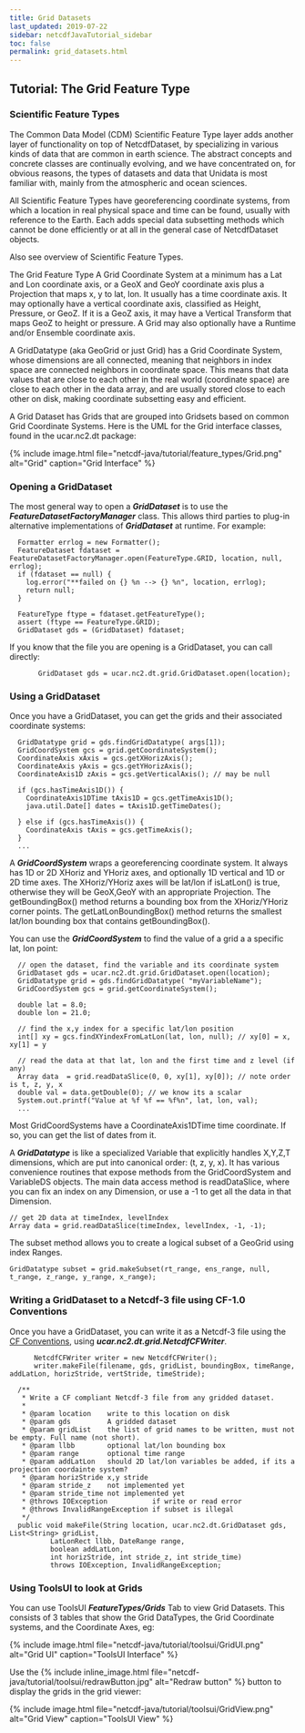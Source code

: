 ```yaml
---
title: Grid Datasets
last_updated: 2019-07-22
sidebar: netcdfJavaTutorial_sidebar
toc: false
permalink: grid_datasets.html
---
```

## Tutorial: The Grid Feature Type

### Scientific Feature Types
The Common Data Model (CDM) Scientific Feature Type layer adds another layer of functionality on top of NetcdfDataset, by specializing in various kinds of data that are common in earth science. The abstract concepts and concrete classes are continually evolving, and we have concentrated on, for obvious reasons, the types of datasets and data that Unidata is most familiar with, mainly from the atmospheric and ocean sciences.

All Scientific Feature Types have georeferencing coordinate systems, from which a location in real physical space and time can be found, usually with reference to the Earth. Each adds special data subsetting methods which cannot be done efficiently or at all in the general case of NetcdfDataset objects.

Also see overview of Scientific Feature Types.

The Grid Feature Type
A Grid Coordinate System at a minimum has a Lat and Lon coordinate axis, or a GeoX and GeoY coordinate axis plus a Projection that maps x, y to lat, lon. It usually has a time coordinate axis. It may optionally have a vertical coordinate axis, classified as Height, Pressure, or GeoZ. If it is a GeoZ axis, it may have a Vertical Transform that maps GeoZ to height or pressure. A Grid may also optionally have a Runtime and/or Ensemble coordinate axis.

A GridDatatype (aka GeoGrid or just Grid) has a Grid Coordinate System, whose dimensions are all connected, meaning that neighbors in index space are connected neighbors in coordinate space. This means that data values that are close to each other in the real world (coordinate space) are close to each other in the data array, and are usually stored close to each other on disk, making coordinate subsetting easy and efficient.

A Grid Dataset has Grids that are grouped into Gridsets based on common Grid Coordinate Systems. Here is the UML for the Grid interface classes, found in the ucar.nc2.dt package:

{% include image.html file="netcdf-java/tutorial/feature_types/Grid.png" alt="Grid" caption="Grid Interface" %}

### Opening a GridDataset

The most general way to open a <b>_GridDataset_</b> is to use the <b>_FeatureDatasetFactoryManager_</b> class. This allows third parties to plug-in alternative implementations of <b>_GridDataset_</b> at runtime. For example:
~~~
  Formatter errlog = new Formatter();
  FeatureDataset fdataset = FeatureDatasetFactoryManager.open(FeatureType.GRID, location, null, errlog);
  if (fdataset == null) {
    log.error("**failed on {} %n --> {} %n", location, errlog);
    return null;
  }

  FeatureType ftype = fdataset.getFeatureType();
  assert (ftype == FeatureType.GRID);
  GridDataset gds = (GridDataset) fdataset;
~~~
  
If you know that the file you are opening is a GridDataset, you can call directly:
~~~
       GridDataset gds = ucar.nc2.dt.grid.GridDataset.open(location);
~~~

### Using a GridDataset

Once you have a GridDataset, you can get the grids and their associated coordinate systems:

~~~
  GridDatatype grid = gds.findGridDatatype( args[1]);
  GridCoordSystem gcs = grid.getCoordinateSystem();
  CoordinateAxis xAxis = gcs.getXHorizAxis();
  CoordinateAxis yAxis = gcs.getYHorizAxis();
  CoordinateAxis1D zAxis = gcs.getVerticalAxis(); // may be null

  if (gcs.hasTimeAxis1D()) {
    CoordinateAxis1DTime tAxis1D = gcs.getTimeAxis1D();
    java.util.Date[] dates = tAxis1D.getTimeDates();

  } else if (gcs.hasTimeAxis()) {
    CoordinateAxis tAxis = gcs.getTimeAxis();
  } 
  ... 
~~~
 
A <b>_GridCoordSystem_</b> wraps a georeferencing coordinate system. It always has 1D or 2D XHoriz and YHoriz axes, and optionally 1D vertical and 1D or 2D time axes. The XHoriz/YHoriz axes will be lat/lon if isLatLon() is true, otherwise they will be GeoX,GeoY with an appropriate Projection. The getBoundingBox() method returns a bounding box from the XHoriz/YHoriz corner points. The getLatLonBoundingBox() method returns the smallest lat/lon bounding box that contains getBoundingBox().

You can use the <b>_GridCoordSystem_</b> to find the value of a grid a a specific lat, lon point:

~~~
  // open the dataset, find the variable and its coordinate system
  GridDataset gds = ucar.nc2.dt.grid.GridDataset.open(location);
  GridDatatype grid = gds.findGridDatatype( "myVariableName");
  GridCoordSystem gcs = grid.getCoordinateSystem();

  double lat = 8.0;
  double lon = 21.0;

  // find the x,y index for a specific lat/lon position
  int[] xy = gcs.findXYindexFromLatLon(lat, lon, null); // xy[0] = x, xy[1] = y

  // read the data at that lat, lon and the first time and z level (if any) 
  Array data  = grid.readDataSlice(0, 0, xy[1], xy[0]); // note order is t, z, y, x
  double val = data.getDouble(0); // we know its a scalar
  System.out.printf("Value at %f %f == %f%n", lat, lon, val);
  ... 
~~~
   
Most GridCoordSystems have a CoordinateAxis1DTime time coordinate. If so, you can get the list of dates from it.

A <b>_GridDatatype_</b> is like a specialized Variable that explicitly handles X,Y,Z,T dimensions, which are put into canonical order: (t, z, y, x). It has various convenience routines that expose methods from the GridCoordSystem and VariableDS objects. The main data access method is readDataSlice,  where you can fix an index on any Dimension, or use a -1 to get all the data in that Dimension.

~~~
// get 2D data at timeIndex, levelIndex
Array data = grid.readDataSlice(timeIndex, levelIndex, -1, -1);
~~~

The subset method allows you to create a logical subset of a GeoGrid using index Ranges.
~~~
GridDatatype subset = grid.makeSubset(rt_range, ens_range, null, t_range, z_range, y_range, x_range);
~~~

### Writing a GridDataset to a Netcdf-3 file using CF-1.0 Conventions

Once you have a GridDataset, you can write it as a Netcdf-3 file using the <a href="http://cfconventions.org/" target="_blank">CF Conventions</a>, using <b>_ucar.nc2.dt.grid.NetcdfCFWriter_</b>.

~~~
      NetcdfCFWriter writer = new NetcdfCFWriter();
      writer.makeFile(filename, gds, gridList, boundingBox, timeRange, addLatLon, horizStride, vertStride, timeStride);

  /**
   * Write a CF compliant Netcdf-3 file from any gridded dataset.
   *
   * @param location    write to this location on disk
   * @param gds         A gridded dataset
   * @param gridList    the list of grid names to be written, must not be empty. Full name (not short).
   * @param llbb        optional lat/lon bounding box
   * @param range       optional time range
   * @param addLatLon   should 2D lat/lon variables be added, if its a projection coordainte system?
   * @param horizStride x,y stride
   * @param stride_z    not implemented yet
   * @param stride_time not implemented yet
   * @throws IOException           if write or read error
   * @throws InvalidRangeException if subset is illegal
   */
  public void makeFile(String location, ucar.nc2.dt.GridDataset gds, List<String> gridList,
          LatLonRect llbb, DateRange range,
          boolean addLatLon,
          int horizStride, int stride_z, int stride_time)
          throws IOException, InvalidRangeException;
~~~
          
### Using ToolsUI to look at Grids

You can use ToolsUI <b>_FeatureTypes/Grids_</b> Tab to view Grid Datasets. This consists of 3 tables that show the Grid DataTypes, the Grid Coordinate systems, and the Coordinate Axes, eg:

{% include image.html file="netcdf-java/tutorial/toolsui/GridUI.png" alt="Grid UI" caption="ToolsUI Interface" %}

Use the {% include inline_image.html file="netcdf-java/tutorial/toolsui/redrawButton.jpg" alt="Redraw button" %}  button to display the grids in the grid viewer:

{% include image.html file="netcdf-java/tutorial/toolsui/GridView.png" alt="Grid View" caption="ToolsUI View" %}

